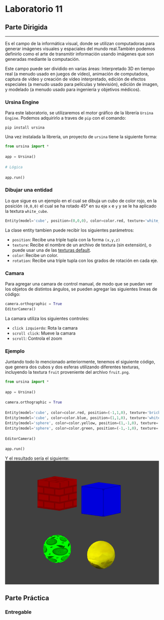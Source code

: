 # Laboratorio 11

## Parte Dirigida

---

Es el campo de la informática visual, donde se utilizan computadoras para generar imágenes visuales y espaciales del mundo real.También podemos definirlo como el arte de transmitir información usando imágenes que son generadas mediante la computación.

Este campo puede ser dividido en varias áreas: Interpretado 3D en tiempo real (a menudo usado en juegos de vídeo), animación de computadora, captura de vídeo y creación de vídeo interpretado, edición de efectos especiales (a menudo usado para películas y televisión), edición de imagen, y modelado (a menudo usado para ingeniería y objetivos médicos).

### Ursina Engine

Para este laboratorio, se utilizaremos el motor gráfico de la librería `Ursina Engine`. Podemos adquirirlo a traves de `pip` con el comando:

```
pip install ursina
```

Una vez instalada la librería, un proyecto de `ursina` tiene la siguiente forma:

```py
from ursina import *

app = Ursina()

# Lógica

app.run()
```

### Dibujar una entidad

Lo que sigue es un ejemplo en el cual se dibuja un cubo de color rojo, en la posición `(0,0,0)` el cual se ha rotado 45° en su eje `x` e `y` y se le ha aplicado la textura `white_cube`.

```py
Entity(model='cube', position=(0,0,0), color=color.red, texture='white_cube', rotation=(45,45,0))
```

La clase entity tambien puede recibir los siguientes parámetros:

- `position`: Recibe una triple tupla con la forma `(x,y,z)`
- `texture`: Recibe el nombre de un archivo de textura (sin extensión), o puede usar una de las [texturas default](https://www.ursinaengine.org/cheat_sheet.html#textures).
- `color`: Recibe un color.
- `rotation`: Recibe una triple tupla con los grados de rotación en cada eje.

### Camara

Para agregar una camara de control manual, de modo que se puedan ver los objetos de distintos ángulos, se pueden agregar las siguientes lineas de código:

```py
camera.orthographic = True
EditorCamera()
```

La camara utiliza los siguientes controles:

- `click izquierdo`: Rota la camara
- `scroll click`: Mueve la camara
- `scroll`: Controla el zoom

### Ejemplo

Juntando todo lo mencionado anteriormente, tenemos el siguiente código, que genera dos cubos y dos esferas utilizando diferentes texturas, incluyendo la textura `fruit` proveniente del archivo `fruit.png`.

```py
from ursina import *

app = Ursina()

camera.orthographic = True

Entity(model='cube', color=color.red, position=(-1,1,0), texture='brick')
Entity(model='cube', color=color.blue, position=(1,1,0), texture='white_cube')
Entity(model='sphere', color=color.yellow, position=(1,-1,0), texture='shore')
Entity(model='sphere', color=color.green, position=(-1,-1,0), texture='fruit')

EditorCamera()

app.run()
```

Y el resultado sería el siguiente:
![Ejemplo](./ejemplo.png)

## Parte Práctica

### Entregable
